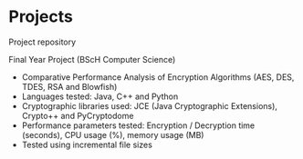 # Projects
Project repository

Final Year Project (BScH Computer Science)
- Comparative Performance Analysis of Encryption Algorithms (AES, DES, TDES, RSA and Blowfish)
- Languages tested: Java, C++ and Python
- Cryptographic libraries used: JCE (Java Cryptographic Extensions), Crypto++ and PyCryptodome
- Performance parameters tested: Encryption / Decryption time (seconds), CPU usage (%), memory usage (MB)
- Tested using incremental file sizes
